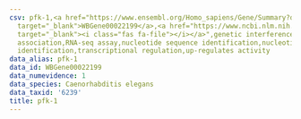 ```yaml
---
csv: pfk-1,<a href="https://www.ensembl.org/Homo_sapiens/Gene/Summary?db=core;g=WBGene00022199"
  target="_blank">WBGene00022199</a>,<a href="https://www.ncbi.nlm.nih.gov/pubmed/27496166"
  target="_blank"><i class="fas fa-file"></i></a>",genetic interference,functional
  association,RNA-seq assay,nucleotide sequence identification,nucleotide sequence
  identification,transcriptional regulation,up-regulates activity
data_alias: pfk-1
data_id: WBGene00022199
data_numevidence: 1
data_species: Caenorhabditis elegans
data_taxid: '6239'
title: pfk-1
---
```

